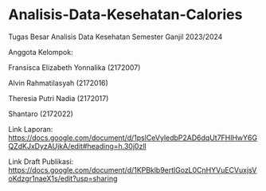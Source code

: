 # Analisis-Data-Kesehatan-Calories
Tugas Besar Analisis Data Kesehatan Semester Ganjil 2023/2024 


Anggota Kelompok:

Fransisca Elizabeth Yonnalika (2172007)

Alvin Rahmatilasyah (2172016)

Theresia Putri Nadia (2172017)

Shantaro (2172022)


Link Laporan: https://docs.google.com/document/d/1pslCeVyledbP2AD6dqUt7FHlHwY6GQZdKJxDyzAUjkA/edit#heading=h.30j0zll

Link Draft Publikasi: https://docs.google.com/document/d/1KPBklb9ertlGozL0CnHYVuECVuxjsVoKdzgr1naeX1s/edit?usp=sharing
